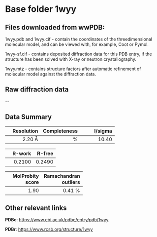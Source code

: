 # Base folder 1wyy

## Files downloaded from wwPDB:

1wyy.pdb and 1wyy.cif - contain the coordinates of the threedimensional molecular model, and can be viewed with, for example, Coot or Pymol.

1wyy-sf.cif - contains deposited diffraction data for this PDB entry, if the structure has been solved with X-ray or neutron crystallography.

1wyy.mtz - contains structure factors after automatic refinement of molecular model against the diffraction data.

## Raw diffraction data

--<br> 

## Data Summary
|   | Resolution | Completeness| I/sigma |
|---|-------------:|----------------:|--------------:|
|   |2.20 Å|      %|<img width=50/>10.40|

|   | **R-work**| **R-free**   
|---|-------------:|----------------:|           
||  0.2100|  0.2490|

|   |**MolProbity<br>score**| **Ramachandran<br>outliers** 
|---|-------------:|----------------:|
||  1.90|  0.41 %|

 

 



## Other relevant links 
**PDBe**:  https://www.ebi.ac.uk/pdbe/entry/pdb/1wyy
 
**PDBr**: https://www.rcsb.org/structure/1wyy 

